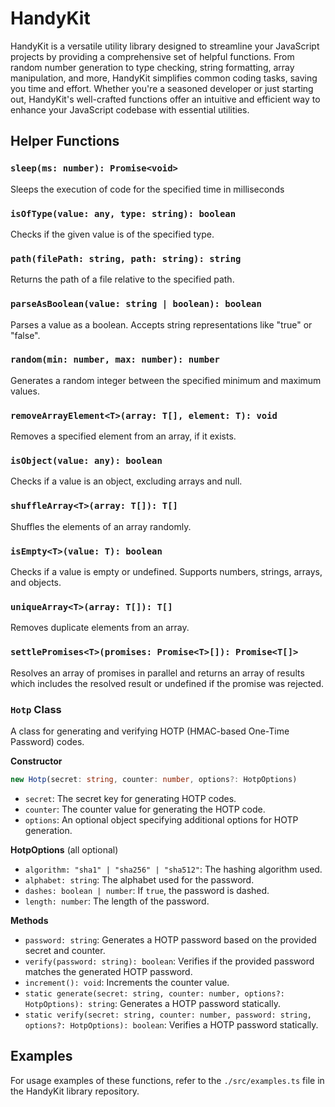 # HandyKit

HandyKit is a versatile utility library designed to streamline your JavaScript projects by providing a comprehensive set of helpful functions. From random number generation to type checking, string formatting, array manipulation, and more, HandyKit simplifies common coding tasks, saving you time and effort. Whether you're a seasoned developer or just starting out, HandyKit's well-crafted functions offer an intuitive and efficient way to enhance your JavaScript codebase with essential utilities.

## Helper Functions

### `sleep(ms: number): Promise<void>`

Sleeps the execution of code for the specified time in milliseconds

### `isOfType(value: any, type: string): boolean`

Checks if the given value is of the specified type.

### `path(filePath: string, path: string): string`

Returns the path of a file relative to the specified path.

### `parseAsBoolean(value: string | boolean): boolean`

Parses a value as a boolean. Accepts string representations like "true" or "false".

### `random(min: number, max: number): number`

Generates a random integer between the specified minimum and maximum values.

### `removeArrayElement<T>(array: T[], element: T): void`

Removes a specified element from an array, if it exists.

### `isObject(value: any): boolean`

Checks if a value is an object, excluding arrays and null.

### `shuffleArray<T>(array: T[]): T[]`

Shuffles the elements of an array randomly.

### `isEmpty<T>(value: T): boolean`

Checks if a value is empty or undefined. Supports numbers, strings, arrays, and objects.

### `uniqueArray<T>(array: T[]): T[]`

Removes duplicate elements from an array.

### `settlePromises<T>(promises: Promise<T>[]): Promise<T[]>`

Resolves an array of promises in parallel and returns an array of results which includes the resolved result or undefined if the promise was rejected.

### `Hotp` Class

A class for generating and verifying HOTP (HMAC-based One-Time Password) codes.

**Constructor**

```typescript
new Hotp(secret: string, counter: number, options?: HotpOptions)
```

- `secret`: The secret key for generating HOTP codes.
- `counter`: The counter value for generating the HOTP code.
- `options`: An optional object specifying additional options for HOTP generation.

**HotpOptions** (all optional)

- `algorithm: "sha1" | "sha256" | "sha512"`: The hashing algorithm used.
- `alphabet: string`: The alphabet used for the password.
- `dashes: boolean | number`: If `true`, the password is dashed.
- `length: number`: The length of the password.

**Methods**

- `password: string`: Generates a HOTP password based on the provided secret and counter.
- `verify(password: string): boolean`: Verifies if the provided password matches the generated HOTP password.
- `increment(): void`: Increments the counter value.
- `static generate(secret: string, counter: number, options?: HotpOptions): string`: Generates a HOTP password statically.
- `static verify(secret: string, counter: number, password: string, options?: HotpOptions): boolean`: Verifies a HOTP password statically.

## Examples

For usage examples of these functions, refer to the `./src/examples.ts` file in the HandyKit library repository.
